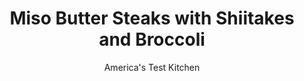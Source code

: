 ---
layout: ../../layouts/MarkdownPostLayout.astro
title: Miso Butter Steaks with Shiitakes and Broccoli
author: America's Test Kitchen
pubDate: 2023-03-15
description: "Steak night just got a lot more interesting."
image_url: https://res.cloudinary.com/hksqkdlah/image/upload/ar_1:1,c_fill,dpr_2.0,f_auto,fl_lossy.progressive.strip_profile,g_faces:auto,q_auto:low,w_344/SFS_MisoButterSteaksShiitakesBroccoli-56_a211k8
tags: ["Main Courses","Beef","Weeknight"]
calories: 2901
protein: 45
carbohydrates: 16
fats: 
fiber: 3
ingredients: ["6 tablespoons, unsalted butter, softened, divided","1 1/2 tablespoons, red miso","4 (6- to 8-ounce), center-cut filets mignons, 2 inches thick, trimmed","1 3/4 teaspoons, table salt, divided","1/2 teaspoon, pepper","1 pound, shiitake mushrooms, stemmed and sliced thin","1 pound, broccoli florets, cut into 1½-inch pieces","2 , garlic cloves, minced","1 tablespoon, sesame seeds, toasted"]
serves: 4
time: "30 minutes"
instructions: ["Adjust oven rack to middle position and heat oven to 350 degrees. Mash 5 tablespoons butter with miso in small bowl; set aside.","Pat steaks dry with paper towels and sprinkle with 1 teaspoon salt and pepper. Melt remaining 1 tablespoon butter in 12-inch nonstick skillet over medium-high heat. Add steaks and cook until well browned, about 4 minutes per side. Transfer steaks to rimmed baking sheet and roast until meat registers 120 to 125 degrees (for medium-rare), 10 to 15 minutes. Transfer to plate and tent with foil.","Add mushrooms to now-empty skillet. Cover and cook over medium-high heat until wilted and beginning to brown, about 5 minutes. Stir in broccoli, garlic, 1 tablespoon miso butter, and remaining ¾ teaspoon salt. Cover and cook, stirring occasionally, until broccoli is tender, about 6 minutes. Stir in 2 tablespoons miso butter and sprinkle with sesame seeds. Top steaks with remaining miso butter and serve with broccoli mixture."]
nutrition: ["1336 mg Potassium","574 mg Phosphorus","140 mg Calcium","4 mg Iron","101 mg Magnesium","1062 mg Sodium","8 mg Zinc","54 g Fat","17 mg Niacin (B3)","19 g Monounsaturated","2 g Polyunsaturated","106 mg Vitamin C","209 mg Cholesterol","25 g Saturated","3 g Fiber","120 µg Folate (food)","3 g Sugars","7 µg Vitamin K","330 g Water","16 g Carbs","120 µg Folate equivalent (total)","45 g Protein","1 mg Vitamin E","2 µg Vitamin B12","1 mg Vitamin B6","316 µg Vitamin A","725 kcal Energy","2901 calories"]
notes: "Toast the sesame seeds in a dry skillet over medium heat until fragrant (about 1 minute), and then remove the skillet from the heat to prevent the seeds from scorching."
---